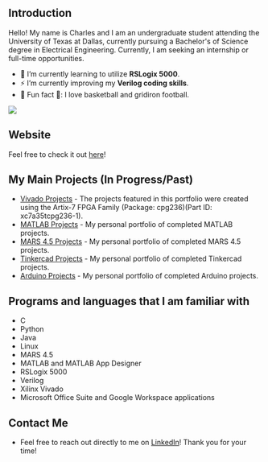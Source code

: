 ## Introduction
Hello! My name is Charles and I am an undergraduate student attending the University of Texas at Dallas, currently pursuing a Bachelor's of Science degree in Electrical Engineering. Currently, I am seeking an internship or full-time opportunities.

- 🔭 I’m currently learning to utilize **RSLogix 5000**.
- ⚡ I’m currently improving my **Verilog coding skills**.
- 🏀 Fun fact 🏈: I love basketball and gridiron football.

<!-- GitHub Profile Views Counter -->
![](https://komarev.com/ghpvc/?username=chill-three)

## Website
Feel free to check it out [here](https://chill-three.github.io/home/)!

## My Main Projects (In Progress/Past)
* [Vivado Projects](https://github.com/CHill-Three/vivado.projects) - The projects featured in this portfolio were created using the Artix-7 FPGA Family 
(Package: cpg236)(Part ID: xc7a35tcpg236-1).
* [MATLAB Projects](https://github.com/CHill-Three/matlab.projects) - My personal portfolio of completed MATLAB projects.
* [MARS 4.5 Projects](https://github.com/CHill-Three/mars.projects) - My personal portfolio of completed MARS 4.5 projects.
* [Tinkercad Projects](https://github.com/CHill-Three/tinkercad.projects) - My personal portfolio of completed Tinkercad projects.
* [Arduino Projects](https://github.com/CHill-Three/arduino.projects) - My personal portfolio of completed Arduino projects.

## Programs and languages that I am familiar with
* C
* Python
* Java
* Linux
* MARS 4.5
* MATLAB and MATLAB App Designer
* RSLogix 5000
* Verilog
* Xilinx Vivado
* Microsoft Office Suite and Google Workspace applications


## Contact Me
* Feel free to reach out directly to me on [LinkedIn](https://www.linkedin.com/in/charleshillthree/)! Thank you for your time!
